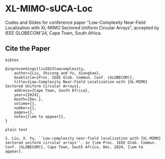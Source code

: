 # XL-MIMO-sUCA-Loc
Codes and Slides for conference paper "Low-Complexity Near-Field Localization with XL-MIMO Sectored Uniform Circular Arrays", accepted by IEEE GLOBECOM'24, Cape Town, South Africa.


## Cite the Paper

`bibtex`

```
@inproceedings{liu2023lowcomplexity,
    author={Liu, Shicong and Yu, Xianghao},
	booktitle={Proc. IEEE Glob. Commun. Conf. (GLOBECOM)}, 
	title={Low-Complexity Near-Field Localization with {XL-MIMO} Sectored Uniform Circular Arrays}, 
	address={Cape Town, South Africa},
	year={2024},
	month={Dec.},
	volume={},
	number={},
	pages={},
	note={{\em to appear}},
}
```

`plain text`
```
S. Liu, X. Yu, ``Low-complexity near-field localization with {XL-MIMO} sectored uniform circular arrays'', in {\em Proc. IEEE Glob. Commun. Conf. (GLOBECOM)}, Cape Town, South Africa, Dec. 2024, {\em to appear}.
```